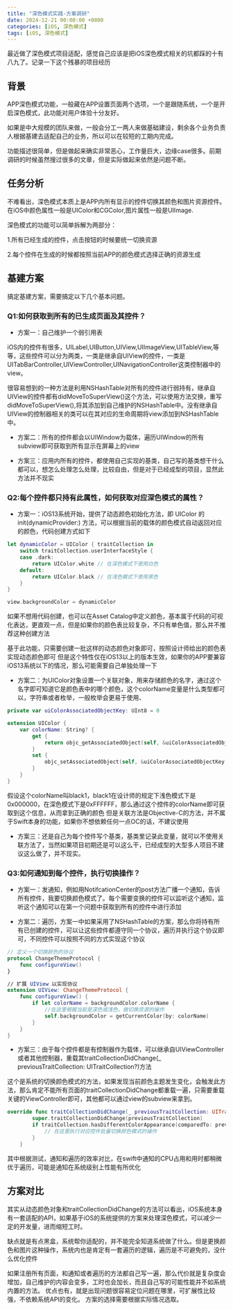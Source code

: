 ```yaml
---
title: "深色模式实践-方案调研"
date: 2024-12-21 00:00:00 +0800
categories: [iOS, 深色模式]
tags: [iOS, 深色模式]
---
```


最近做了深色模式项目适配，感觉自己应该是把iOS深色模式相关的坑都踩的十有八九了。记录一下这个残暴的项目经历

## 背景
APP深色模式功能，一般藏在APP设置页面两个选项，一个是跟随系统，一个是开启深色模式，此功能对用户体验十分友好。

如果是中大规模的团队来做，一般会分工一两人来做基础建设，剩余各个业务负责人根据基建去适配自己的业务，所以可以在较短的工期内完成。

功能描述很简单，但是做起来确实非常恶心，工作量巨大，边缘case很多。前期调研的时候虽然搜过很多的文章，但是实际做起来依然是问题不断。

## 任务分析
不难看出，深色模式本质上是APP内所有显示的控件切换其颜色和图片资源控件。在iOS中颜色属性一般是UIColor和CGColor,图片属性一般是UIImage.

深色模式的功能可以简单拆解为两部分：

1.所有已经生成的控件，点击按钮的时候要统一切换资源

2.每个控件在生成的时候都按照当前APP的颜色模式选择正确的资源生成

## 基建方案
搞定基建方案，需要搞定以下几个基本问题。

### Q1:如何获取到所有的已生成页面及其控件？

- 方案一：自己维护一个弱引用表
  
iOS内的控件有很多，UILabel,UIButton,UIView,UIImageView,UITableView,等等，这些控件可以分为两类，一类是继承自UIView的控件，一类是UITabBarController,UIViewController,UINavigationController这类控制器中的view。

很容易想到的一种方法是利用NSHashTable对所有的控件进行弱持有，继承自UIView的控件都有didMoveToSuperView()这个方法，可以使用方法交换，重写didMoveToSuperView(),将其添加到自己维护的NSHashTable中。没有继承自UIView的控制器相关的类可以在其对应的生命周期将view添加到NSHashTable中。

- 方案二：所有的控件都会以UIWindow为载体，遍历UIWindow的所有subview即可获取到所有显示在屏幕上的view

- 方案三：应用内所有的控件，都使用自己实现的基类，自己写的基类想干什么都可以，想怎么处理怎么处理，比较自由，但是对于已经成型的项目，显然此方法并不现实

### Q2:每个控件都只持有此属性，如何获取对应深色模式的属性？

- 方案一：iOS13系统开始，提供了动态颜色初始化方法，即 UIColor 的 init(dynamicProvider:) 方法，可以根据当前的载体的颜色模式自动返回对应的颜色，代码创建方式如下

```swift
let dynamicColor = UIColor { traitCollection in
    switch traitCollection.userInterfaceStyle {
    case .dark:
        return UIColor.white // 在深色模式下使用白色
    default:
        return UIColor.black // 在浅色模式下使用黑色
    }
}

view.backgroundColor = dynamicColor
```
如果不想用代码创建，也可以在Asset Catalog中定义颜色，基本属于代码的可视化表达，更直观一点，但是如果你的颜色表比较复杂，不只有单色值，那么并不推荐这种创建方法

基于此功能，只需要创建一批这样的动态颜色对象即可，按照设计师给出的颜色表实现动态颜色即可
但是这个特性仅在iOS13以上的版本生效，如果你的APP要兼容iOS13系统以下的情况，那么可能需要自己单独处理一下

- 方案二：为UIColor对象设置一个关联对象，用来存储颜色的名字，通过这个名字即可知道它是颜色表中的哪个颜色，这个colorName变量是什么类型都可以，字符串或者枚举，一般枚举会更易于使用、

```swift
private var uiColorAssociatedObjectKey: UInt8 = 0

extension UIColor {
    var colorName: String? {
        get {
            return objc_getAssociatedObject(self, &uiColorAssociatedObjectKey) as? ColorThemeInfo
        }
        set {
            objc_setAssociatedObject(self, &uiColorAssociatedObjectKey, newValue, .OBJC_ASSOCIATION_RETAIN_NONATOMIC)
        }
    }
}
```
假设这个colorName叫black1，black1在设计师的规定下浅色模式下是0x000000，在深色模式下是0xFFFFFF，那么通过这个控件的colorName即可获取到这个信息，从而拿到正确的颜色
但是关联方法是Objective-C的方法，并不属于Swift本身的功能，如果你不想依赖任何一点OC的话，不建议使用

- 方案三：还是自己为每个控件写个基类，基类里记录此变量，就可以不使用关联方法了，当然如果项目初期还是可以这么干，已经成型的大型多人项目不建议这么做了，并不现实。


### Q3:如何通知到每个控件，执行切换操作？

- 方案一：发通知，例如用NotifcationCenter的post方法广播一个通知，告诉所有控件，我要切换颜色模式了。每个需要变换的控件可以监听这个通知，监听这个通知可以在第一个问题中获取到所有的控件中进行添加

- 方案二：遍历，方案一中如果采用了NSHashTable的方案，那么你将持有所有已创建的控件，可以让这些控件都遵守同一个协议，遍历并执行这个协议即可，不同控件可以按照不同的方式实现这个协议

```swift
// 定义一个切换颜色的协议
protocol ChangeThemeProtocol {
    func configureView()
}

// 扩展 UIView 以实现协议
extension UIView: ChangeThemeProtocol {
    func configureView() {
        if let colorName = backgroundColor.colorName {
            //在这里根据当前是深色或浅色，做切换资源的操作
            self.backgroundColor = getCurrentColor(by: colorName)
        }
    }
}
```

- 方案三：由于每个控件都是有控制器作为载体，可以继承自UIViewController或者其他控制器，重载其traitCollectionDidChange(_ previousTraitCollection: UITraitCollection?)方法

这个是系统的切换颜色模式的方法，如果发现当前颜色主题发生变化，会触发此方法，那么肯定不能所有页面的traitCollectionDidChange都重载一遍，只需要重载关键的ViewController即可，其他都可以通过view的subview来拿到。

```swift
override func traitCollectionDidChange(_ previousTraitCollection: UITraitCollection?) {
        super.traitCollectionDidChange(previousTraitCollection)
        if traitCollection.hasDifferentColorAppearance(comparedTo: previousTraitCollection) {
            // 在这里执行对应控件批量切换颜色模式的操作
        }
    }
```

其中根据测试，通知和遍历的效率对比，在swift中通知的CPU占用和用时都稍微优于遍历，可能是通知在系统级别上性能有所优化

## 方案对比

其实从动态颜色对象和traitCollectionDidChange的方法可以看出，iOS系统本身有一套适配的API，如果基于iOS的系统提供的方案来处理深色模式，可以减少一定的开发量，进而缩短工时。

缺点就是有点黑盒，系统帮你适配的，并不能完全知道系统做了什么。但是更换颜色和图片这种操作，系统内也是肯定有一套遍历的逻辑，遍历是不可避免的，没什么优化控件

如果注册所有页面，和通知或者遍历的方法都自己写一遍，那么代价就是复杂度会增加，自己维护的内容会变多，工时也会加长，而且自己写的可能性能并不如系统内置的方法。
优点也有，就是出现问题很容易定位问题在哪里，可扩展性比较强，不依赖系统API的变化。
方案的选择需要根据实际情况选取。